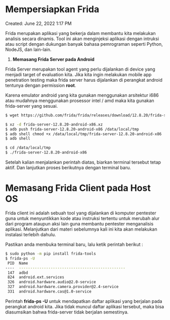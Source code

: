 # Mempersiapkan Frida

Created: June 22, 2022 1:17 PM

Frida merupakan aplikasi yang bekerja dalam membantu kita melakukan analisis secara dinamis. Tool ini akan menginjeksi aplikasi dengan intruksi atau script dengan dukungan banyak bahasa pemrograman seperti Python, NodeJS, dan lain-lain.

1. **Memasang Frida Server pada Android**

Frida Server merupakan tool agent yang perlu dijalankan di device yang menjadi target of evaluation kita. Jika kita ingin melakukan mobile app penetration testing maka frida server harus dijalankan di perangkat android tentunya dengan permission **root**.

Karena emulator android yang kita gunakan menggunakan arsitektur i686 atau mudahnya menggunakan prosessor intel / amd maka kita gunakan frida-server yang sesuai.

```bash
$ wget https://github.com/frida/frida/releases/download/12.8.20/frida-server-12.8.20-android-x86.xz
```

```bash
$ xz -d frida-server-12.8.20-android-x86.xz
$ adb push frida-server-12.8.20-android-x86 /data/local/tmp
$ adb shell chmod +x /data/local/tmp/frida-server-12.8.20-android-x86
$ adb shell

$ cd /data/local/tmp
$ ./frida-server-12.8.20-android-x86
```

Setelah kalian menjalankan perintah diatas, biarkan terminal tersebut tetap aktif. Dan lanjutkan proses berikutnya dengan terminal baru.

# **Memasang Frida Client pada Host OS**

Frida client ini adalah sebuah tool yang dijalankan di komputer pentester guna untuk menyuntikkan kode atau instruksi tertentu untuk merubah alur dari program ataupun aksi lain guna membantu pentester menganalisis aplikasi. Melanjutkan dari materi sebelumnya kali ini kita akan melakukan instalasi terlebih dahulu.

Pastikan anda membuka terminal baru, lalu ketik perintah berikut :

```bash
$ sudo python -m pip install frida-tools
$ frida-ps -U
 PID  Name
----  -----------------------------------------------
 147  adbd
 824  android.ext.services
 326  android.hardware.audio@2.0-service
 327  android.hardware.camera.provider@2.4-service
 331  android.hardware.cas@1.0-service
```

Perintah **frida-ps -U** untuk mendapatkan daftar aplikasi yang berjalan pada perangkat android kita. Jika tidak muncul daftar aplikasi tersebut, maka bisa diasumsikan bahwa frida-server tidak berjalan semestinya.